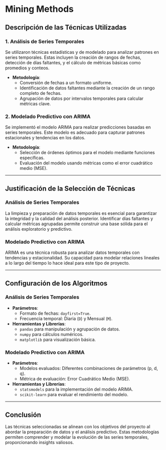 # Mining Methods

## Descripción de las Técnicas Utilizadas

### 1. Análisis de Series Temporales
Se utilizaron técnicas estadísticas y de modelado para analizar patrones en series temporales. Estas incluyen la creación de rangos de fechas, detección de días faltantes, y el cálculo de métricas básicas como promedios y conteos.

- **Metodología**:
  - Conversión de fechas a un formato uniforme.
  - Identificación de datos faltantes mediante la creación de un rango completo de fechas.
  - Agrupación de datos por intervalos temporales para calcular métricas clave.

### 2. Modelado Predictivo con ARIMA
Se implementó el modelo ARIMA para realizar predicciones basadas en series temporales. Este modelo es adecuado para capturar patrones estacionales y tendencias en los datos.

- **Metodología**:
  - Selección de órdenes óptimos para el modelo mediante funciones específicas.
  - Evaluación del modelo usando métricas como el error cuadrático medio (MSE).

---

## Justificación de la Selección de Técnicas

### Análisis de Series Temporales
La limpieza y preparación de datos temporales es esencial para garantizar la integridad y la calidad del análisis posterior. Identificar días faltantes y calcular métricas agrupadas permite construir una base sólida para el análisis exploratorio y predictivo.

### Modelado Predictivo con ARIMA
ARIMA es una técnica robusta para analizar datos temporales con tendencias y estacionalidad. Su capacidad para modelar relaciones lineales a lo largo del tiempo lo hace ideal para este tipo de proyecto.

---

## Configuración de los Algoritmos

### Análisis de Series Temporales
- **Parámetros**:
  - Formato de fechas: `dayfirst=True`.
  - Frecuencia temporal: Diaria (`D`) y Mensual (`M`).
- **Herramientas y Librerías**:
  - `pandas` para manipulación y agrupación de datos.
  - `numpy` para cálculos numéricos.
  - `matplotlib` para visualización básica.

### Modelado Predictivo con ARIMA
- **Parámetros**:
  - Modelos evaluados: Diferentes combinaciones de parámetros (p, d, q).
  - Métrica de evaluación: Error Cuadrático Medio (MSE).
- **Herramientas y Librerías**:
  - `statsmodels` para la implementación del modelo ARIMA.
  - `scikit-learn` para evaluar el rendimiento del modelo.

---

## Conclusión
Las técnicas seleccionadas se alinean con los objetivos del proyecto al abordar la preparación de datos y el análisis predictivo. Estas metodologías permiten comprender y modelar la evolución de las series temporales, proporcionando insights valiosos.
